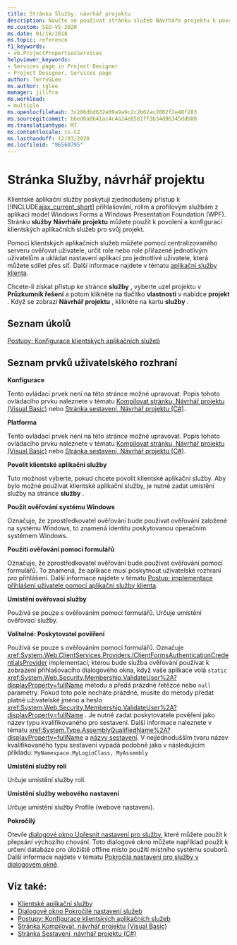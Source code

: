 ```yaml
---
title: Stránka Služby, návrhář projektu
description: Naučte se používat stránku služeb Návrháře projektu k povolení a konfiguraci klientských aplikačních služeb pro svůj projekt.
ms.custom: SEO-VS-2020
ms.date: 01/18/2018
ms.topic: reference
f1_keywords:
- vb.ProjectPropertiesServices
helpviewer_keywords:
- Services page in Project Designer
- Project Designer, Services page
author: TerryGLee
ms.author: tglee
manager: jillfra
ms.workload:
- multiple
ms.openlocfilehash: 3c286dbd632e09a9a9c2c2b62ac2002f2e48f283
ms.sourcegitcommit: bbed6a0b41ac4c4a24e8581ff3b34d96345ddb00
ms.translationtype: MT
ms.contentlocale: cs-CZ
ms.lasthandoff: 12/03/2020
ms.locfileid: "96560795"
---
```

# <a name="services-page-project-designer"></a>Stránka Služby, návrhář projektu

Klientské aplikační služby poskytují zjednodušený přístup k [!INCLUDE[ajax_current_short](../../ide/reference/includes/ajax_current_short_md.md)] přihlašování, rolím a profilovým službám z aplikací model Windows Forms a Windows Presentation Foundation (WPF). Stránku **služby** **Návrháře projektu** můžete použít k povolení a konfiguraci klientských aplikačních služeb pro svůj projekt.

Pomocí klientských aplikačních služeb můžete pomocí centralizovaného serveru ověřovat uživatele, určit role nebo role přiřazené jednotlivým uživatelům a ukládat nastavení aplikací pro jednotlivé uživatele, která můžete sdílet přes síť. Další informace najdete v tématu [aplikační služby klienta](/dotnet/framework/common-client-technologies/client-application-services).

Chcete-li získat přístup ke stránce **služby** , vyberte uzel projektu v **Průzkumník řešení** a potom klikněte na tlačítko **vlastnosti** v nabídce **projekt** . Když se zobrazí **Návrhář projektu** , klikněte na kartu **služby** .

## <a name="task-list"></a>Seznam úkolů

[Postupy: Konfigurace klientských aplikačních služeb](/dotnet/framework/common-client-technologies/how-to-configure-client-application-services)

## <a name="uielement-list"></a>Seznam prvků uživatelského rozhraní

 **Konfigurace**

Tento ovládací prvek není na této stránce možné upravovat. Popis tohoto ovládacího prvku naleznete v tématu [Kompilovat stránku, Návrhář projektu (Visual Basic)](../../ide/reference/compile-page-project-designer-visual-basic.md) nebo [Stránka sestavení, Návrhář projektu (C#)](../../ide/reference/build-page-project-designer-csharp.md).

 **Platforma**

Tento ovládací prvek není na této stránce možné upravovat. Popis tohoto ovládacího prvku naleznete v tématu [Kompilovat stránku, Návrhář projektu (Visual Basic)](../../ide/reference/compile-page-project-designer-visual-basic.md) nebo [Stránka sestavení, Návrhář projektu (C#)](../../ide/reference/build-page-project-designer-csharp.md).

 **Povolit klientské aplikační služby**

Tuto možnost vyberte, pokud chcete povolit klientské aplikační služby. Aby bylo možné používat klientské aplikační služby, je nutné zadat umístění služby na stránce **služby** .

 **Použít ověřování systému Windows**

Označuje, že zprostředkovatel ověřování bude používat ověřování založené na systému Windows, to znamená identitu poskytovanou operačním systémem Windows.

 **Použití ověřování pomocí formulářů**

Označuje, že zprostředkovatel ověřování bude používat ověřování pomocí formulářů. To znamená, že aplikace musí poskytnout uživatelské rozhraní pro přihlášení. Další informace najdete v tématu [Postup: implementace přihlášení uživatele pomocí aplikační služby klienta](/dotnet/framework/common-client-technologies/how-to-implement-user-login-with-client-application-services).

 **Umístění ověřovací služby**

Používá se pouze s ověřováním pomocí formulářů. Určuje umístění ověřovací služby.

 **Volitelné: Poskytovatel pověření**

Používá se pouze s ověřováním pomocí formulářů. Označuje <xref:System.Web.ClientServices.Providers.IClientFormsAuthenticationCredentialsProvider> implementaci, kterou bude služba ověřování používat k zobrazení přihlašovacího dialogového okna, když vaše aplikace volá `static` <xref:System.Web.Security.Membership.ValidateUser%2A?displayProperty=fullName> metodu a předá prázdné řetězce nebo `null` parametry. Pokud toto pole necháte prázdné, musíte do metody předat platné uživatelské jméno a heslo <xref:System.Web.Security.Membership.ValidateUser%2A?displayProperty=fullName> . Je nutné zadat poskytovatele pověření jako název typu kvalifikovaného pro sestavení. Další informace naleznete v tématu <xref:System.Type.AssemblyQualifiedName%2A?displayProperty=fullName> a [názvy sestavení](/dotnet/framework/app-domains/assembly-names). V nejjednodušším tvaru název kvalifikovaného typu sestavení vypadá podobně jako v následujícím příkladu: `MyNamespace.MyLoginClass, MyAssembly`

 **Umístění služby rolí**

Určuje umístění služby rolí.

 **Umístění služby webového nastavení**

Určuje umístění služby Profile (webové nastavení).

 **Pokročilý**

Otevře [dialogové okno Upřesnit nastavení pro služby](../../ide/reference/advanced-settings-for-services-dialog-box.md), které můžete použít k přepsání výchozího chování. Toto dialogové okno můžete například použít k určení databáze pro úložiště offline místo použití místního systému souborů. Další informace najdete v tématu [Pokročilá nastavení pro služby v dialogovém okně](../../ide/reference/advanced-settings-for-services-dialog-box.md).

## <a name="see-also"></a>Viz také:

- [Klientské aplikační služby](/dotnet/framework/common-client-technologies/client-application-services)
- [Dialogové okno Pokročilé nastavení služeb](../../ide/reference/advanced-settings-for-services-dialog-box.md)
- [Postupy: Konfigurace klientských aplikačních služeb](/dotnet/framework/common-client-technologies/how-to-configure-client-application-services)
- [Stránka Kompilovat, návrhář projektu (Visual Basic)](../../ide/reference/compile-page-project-designer-visual-basic.md)
- [Stránka Sestavení, návrhář projektu (C#)](../../ide/reference/build-page-project-designer-csharp.md)
